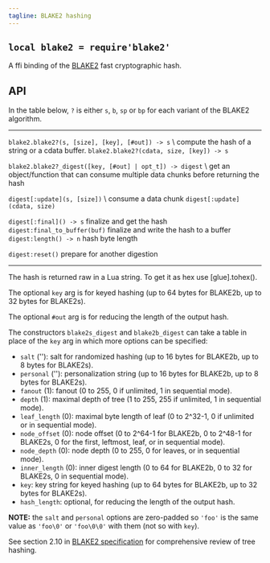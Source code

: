 ```yaml
---
tagline: BLAKE2 hashing
---
```


## `local blake2 = require'blake2'`

A ffi binding of the [BLAKE2](https://blake2.net/) fast cryptographic hash.

## API

In the table below, `?` is either `s`, `b`, `sp` or `bp` for each variant
of the BLAKE2 algorithm.

---------------------------------------------------------------- -----------------------------------------------
`blake2.blake2?(s, [size], [key], [#out]) -> s` \                compute the hash of a string or a cdata buffer.
`blake2.blake2?(cdata, size, [key]) -> s`

`blake2.blake2?_digest([key, [#out] | opt_t]) -> digest` \       get an object/function that can consume multiple
                                                                 data chunks before returning the hash

`digest[:update](s, [size])` \                                   consume a data chunk
`digest[:update](cdata, size)`

`digest[:final]() -> s`                                          finalize and get the hash
`digest:final_to_buffer(buf)`                                    finalize and write the hash to a buffer
`digest:length() -> n`                                           hash byte length

`digest:reset()`                                                 prepare for another digestion
---------------------------------------------------------------- -----------------------------------------------

The hash is returned raw in a Lua string. To get it as hex use [glue].tohex().

The optional `key` arg is for keyed hashing (up to 64 bytes for BLAKE2b,
up to 32 bytes for BLAKE2s).

The optional `#out` arg is for reducing the length of the output hash.

The constructors `blake2s_digest` and `blake2b_digest` can take a table
in place of the `key` arg in which more options can be specified:

* `salt` (''): salt for randomized hashing (up to 16 bytes for BLAKE2b, up to 8 bytes for BLAKE2s).
* `personal` (''): personalization string (up to 16 bytes for BLAKE2b, up to 8 bytes for BLAKE2s).
* `fanout` (1): fanout (0 to 255, 0 if unlimited, 1 in sequential mode).
* `depth` (1): maximal depth of tree (1 to 255, 255 if unlimited, 1 in sequential mode).
* `leaf_length` (0): maximal byte length of leaf (0 to 2^32-1, 0 if unlimited or in sequential mode).
* `node_offset` (0): node offset (0 to 2^64-1 for BLAKE2b, 0 to 2^48-1 for BLAKE2s,
   0 for the first, leftmost, leaf, or in sequential mode).
* `node_depth` (0): node depth (0 to 255, 0 for leaves, or in sequential mode).
* `inner_length` (0): inner digest length (0 to 64 for BLAKE2b, 0 to 32 for BLAKE2s, 0 in sequential mode).
* `key`: key string for keyed hashing (up to 64 bytes for BLAKE2b, up to 32 bytes for BLAKE2s).
* `hash_length`: optional, for reducing the length of the output hash.

__NOTE:__ the `salt` and `personal` options are zero-padded so `'foo'` is
the same value as `'foo\0'` or `'foo\0\0'` with them (not so with `key`).

See section 2.10 in [BLAKE2 specification](https://blake2.net/blake2_20130129.pdf)
for comprehensive review of tree hashing.
